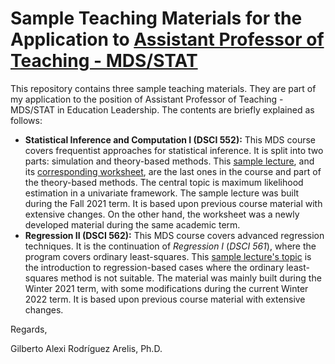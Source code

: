 # Sample Teaching Materials for the Application to [Assistant Professor of Teaching - MDS/STAT](https://www.stat.ubc.ca/faculty-position-education-leadership-department-statistics)

This repository contains three sample teaching materials. They are part of my application to the position of Assistant Professor of Teaching - MDS/STAT in Education Leadership. The contents are briefly explained as follows:

 - **Statistical Inference and Computation I (DSCI 552):** This MDS course covers frequentist approaches for statistical inference. It is split into two parts: simulation and theory-based methods. This [sample lecture](https://github.com/alexrod61/ubc-mds-stat-app/blob/main/DSCI-552-Lecture-Notes-and-Worksheet/08_lecture-maximum-likelihood-estimation.ipynb), and its [corresponding worksheet](https://github.com/alexrod61/ubc-mds-stat-app/blob/main/DSCI-552-Lecture-Notes-and-Worksheet/worksheet8/worksheet8.pdf), are the last ones in the course and part of the theory-based methods. The central topic is maximum likelihood estimation in a univariate framework. The sample lecture was built during the Fall 2021 term. It is based upon previous course material with extensive changes. On the other hand, the worksheet was a newly developed material during the same academic term.
- **Regression II (DSCI 562):** This MDS course covers advanced regression techniques. It is the continuation of *Regression I* (*DSCI 561*), where the program covers ordinary least-squares. This [sample lecture's topic](https://github.com/alexrod61/ubc-mds-stat-app/blob/main/DSCI-562-Lecture-Notes/lecture1_beyond_OLS.ipynb) is the introduction to regression-based cases where the ordinary least-squares method is not suitable. The material was mainly built during the Winter 2021 term, with some modifications during the current Winter 2022 term. It is based upon previous course material with extensive changes.

Regards,

Gilberto Alexi Rodríguez Arelis, Ph.D.